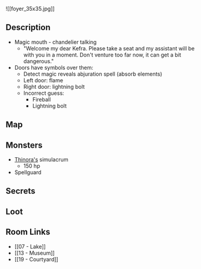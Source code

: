 
![[foyer_35x35.jpg]]

## Description

* Magic mouth - chandelier talking
	* "Welcome my dear Kefra. Please take a seat and my assistant will be with you in a moment. Don't venture too far now, it can get a bit dangerous."
* Doors have symbols over them:
	* Detect magic reveals abjuration spell (absorb elements)
	* Left door: flame
	* Right door: lightning bolt
	* Incorrect guess:
		* Fireball
		* Lightning bolt

## Map

## Monsters

* [Thinora's](https://www.dndbeyond.com/monsters/3838148-lady-thinora-va-del-archmage-of-antiquity) simulacrum
	* 150 hp
* Spellguard

## Secrets

## Loot

## Room Links

*  [[07 - Lake]]
*  [[13 - Museum]]
*  [[19 - Courtyard]]
